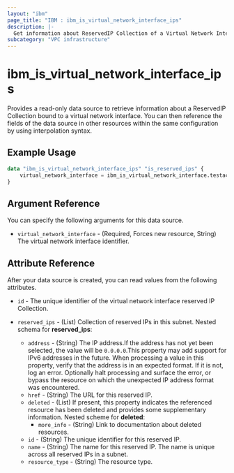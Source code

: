 ```yaml
---
layout: "ibm"
page_title: "IBM : ibm_is_virtual_network_interface_ips"
description: |-
  Get information about ReservedIP Collection of a Virtual Network Interface
subcategory: "VPC infrastructure"
---
```


# ibm_is_virtual_network_interface_ips

Provides a read-only data source to retrieve information about a ReservedIP Collection bound to a virtual network interface. You can then reference the fields of the data source in other resources within the same configuration by using interpolation syntax.

## Example Usage

```terraform
data "ibm_is_virtual_network_interface_ips" "is_reserved_ips" {
	virtual_network_interface = ibm_is_virtual_network_interface.testacc_vni.id
}
```

## Argument Reference

You can specify the following arguments for this data source.

- `virtual_network_interface` - (Required, Forces new resource, String) The virtual network interface identifier.

## Attribute Reference

After your data source is created, you can read values from the following attributes.

- `id` - The unique identifier of the virtual network interface reserved IP Collection.

- `reserved_ips` - (List) Collection of reserved IPs in this subnet.
	Nested schema for **reserved_ips**:
	- `address` - (String) The IP address.If the address has not yet been selected, the value will be `0.0.0.0`.This property may add support for IPv6 addresses in the future. When processing a value in this property, verify that the address is in an expected format. If it is not, log an error. Optionally halt processing and surface the error, or bypass the resource on which the unexpected IP address format was encountered.
	- `href` - (String) The URL for this reserved IP.
	- `deleted` - (List) 	If present, this property indicates the referenced resource has been deleted and provides some supplementary information.
		Nested scheme for **deleted**:
		- `more_info` - (String) Link to documentation about deleted resources.
	- `id` - (String) The unique identifier for this reserved IP.
	- `name` - (String) The name for this reserved IP. The name is unique across all reserved IPs in a subnet.
	- `resource_type` - (String) The resource type.

